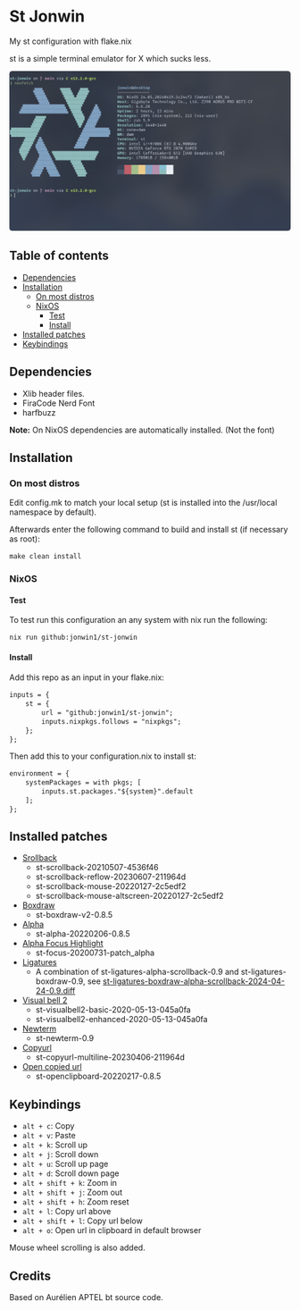 # St Jonwin

My st configuration with flake.nix

st is a simple terminal emulator for X which sucks less.

<img src="./img.png" alt="Image of st terminal">

## Table of contents

- [Dependencies](#dependencies)
- [Installation](#installation)
    - [On most distros](#on-most-distros)
    - [NixOS](#nixos)
        - [Test](#test)
        - [Install](#install)
- [Installed patches](#installed-patches)
- [Keybindings](#keybindings)

## Dependencies

- Xlib header files.
- FiraCode Nerd Font
- harfbuzz

**Note:** On NixOS dependencies are automatically installed. (Not the font)


## Installation

### On most distros

Edit config.mk to match your local setup (st is installed into
the /usr/local namespace by default).

Afterwards enter the following command to build and install st (if
necessary as root):

    make clean install

### NixOS

#### Test

To test run this configuration an any system with nix run the following:

    nix run github:jonwin1/st-jonwin

#### Install

Add this repo as an input in your flake.nix:

    inputs = {
        st = {
            url = "github:jonwin1/st-jonwin";
            inputs.nixpkgs.follows = "nixpkgs";
        };
    };

Then add this to your configuration.nix to install st:

    environment = {
        systemPackages = with pkgs; [
            inputs.st.packages."${system}".default
        ];
    };

## Installed patches

- [Srollback](https://st.suckless.org/patches/scrollback/)
    - st-scrollback-20210507-4536f46
    - st-scrollback-reflow-20230607-211964d
    - st-scrollback-mouse-20220127-2c5edf2
    - st-scrollback-mouse-altscreen-20220127-2c5edf2
- [Boxdraw](https://st.suckless.org/patches/boxdraw/)
    - st-boxdraw-v2-0.8.5
- [Alpha](https://st.suckless.org/patches/alpha/)
    - st-alpha-20220206-0.8.5
- [Alpha Focus Highlight](https://st.suckless.org/patches/alpha_focus_highlight/)
    - st-focus-20200731-patch_alpha
- [Ligatures](https://st.suckless.org/patches/ligatures/)
    - A combination of st-ligatures-alpha-scrollback-0.9
    and st-ligatures-boxdraw-0.9, see [st-ligatures-boxdraw-alpha-scrollback-2024-04-24-0.9.diff](./patches/st-ligatures-boxdraw-alpha-scrollback-2024-04-24-0.9.diff)
- [Visual bell 2](https://st.suckless.org/patches/visualbell2/)
    - st-visualbell2-basic-2020-05-13-045a0fa
    - st-visualbell2-enhanced-2020-05-13-045a0fa
- [Newterm](https://st.suckless.org/patches/newterm/)
    - st-newterm-0.9
- [Copyurl](https://st.suckless.org/patches/copyurl/)
    - st-copyurl-multiline-20230406-211964d
- [Open copied url](https://st.suckless.org/patches/open_copied_url/)
    - st-openclipboard-20220217-0.8.5

## Keybindings

- `alt + c`: Copy
- `alt + v`: Paste
- `alt + k`: Scroll up
- `alt + j`: Scroll down
- `alt + u`: Scroll up page
- `alt + d`: Scroll down page
- `alt + shift + k`: Zoom in
- `alt + shift + j`: Zoom out
- `alt + shift + h`: Zoom reset
- `alt + l`: Copy url above
- `alt + shift + l`: Copy url below
- `alt + o`: Open url in clipboard in default browser

Mouse wheel scrolling is also added.

## Credits

Based on Aurélien APTEL <aurelien dot aptel at gmail dot com> bt source code.

